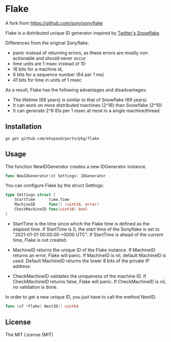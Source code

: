 Flake
=========

A fork from https://github.com/sony/sonyflake

Flake is a distributed unique ID generator inspired by [Twitter's Snowflake](https://blog.twitter.com/2010/announcing-snowflake).  

Differences from the original Sonyflake:
- panic instead of returning errors, as these errors are mostly non actionable and should never occur
- time units are 1 msec instead of 10
- 16 bits for a machine id,
- 6  bits for a sequence number (64 per 1 ms)
- 41 bits for time in units of 1 msec 

As a result, Flake has the following advantages and disadvantages:

- The lifetime (69 years) is similar to that of Snowflake (69 years)
- It can work on more distributed machines (2^16) than Snowflake (2^10)
- It can generate 2^6 IDs per 1 msec at most in a single machine/thread

Installation
------------

```
go get github.com/ekspand/porto/pkg/flake
```

Usage
-----

The function NewIDGenerator creates a new IDGenerator instance.

```go
func NewIDGenerator(st Settings) IDGenerator
```

You can configure Flake by the struct Settings:

```go
type Settings struct {
	StartTime      time.Time
	MachineID      func() (uint16, error)
	CheckMachineID func(uint16) bool
}
```

- StartTime is the time since which the Flake time is defined as the elapsed time.
  If StartTime is 0, the start time of the Sonyflake is set to "2021-01-01 00:00:00 +0000 UTC".
  If StartTime is ahead of the current time, Flake is not created.

- MachineID returns the unique ID of the Flake instance.
  If MachineID returns an error, Flake will panic.
  If MachineID is nil, default MachineID is used.
  Default MachineID returns the lower 8 bits of the private IP address.

- CheckMachineID validates the uniqueness of the machine ID.
  If CheckMachineID returns false, Flake will panic.
  If CheckMachineID is nil, no validation is done.

In order to get a new unique ID, you just have to call the method NextID.

```go
func (sf *Flake) NextID() uint64
```

License
-------

The MIT License (MIT)
